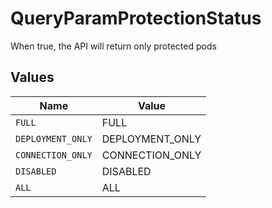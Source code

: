 # QueryParamProtectionStatus

When true, the API will return only protected pods


## Values

| Name              | Value             |
| ----------------- | ----------------- |
| `FULL`            | FULL              |
| `DEPLOYMENT_ONLY` | DEPLOYMENT_ONLY   |
| `CONNECTION_ONLY` | CONNECTION_ONLY   |
| `DISABLED`        | DISABLED          |
| `ALL`             | ALL               |